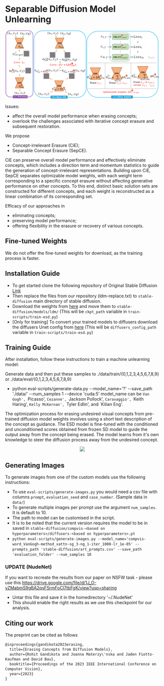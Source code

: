 # Separable Diffusion Model Unlearning
 
<div align='center'>
<img src = 'images/fig1_m.pdf'>
</div>

Issues: 
* affect the overall model performance when erasing concepts;
* overlook the challenges associated with iterative concept erasure and subsequent restoration.

We propose 
* Concept-irrelevant Erasure (CiE);
* Separable Concept Erasure (SepCE).

CiE can preserve overall model performance and effectively eliminate concepts, which includes a direction term and momentum statistics to guide the generation of concept-irrelevant representations.
Building upon CiE, SepCE separates optimizable model weights, with each weight term corresponding to a specific concept erasure without affecting generative performance on other concepts. 
To this end, distinct basic solution sets are constructed for different concepts, and each weight is reconstructed as a linear combination of its corresponding set.

Efficacy of our approaches in 
* eliminating concepts;
* preserving model performance;
* offering flexibility in the erasure or recovery of various concepts.

## Fine-tuned Weights

We do not offer the fine-tuned weights for download, as the training process is faster.

## Installation Guide

* To get started clone the following repository of Original Stable Diffusion [Link](https://github.com/CompVis/stable-diffusion)
* Then replace the files from our repository (ldm-replace.txt) to `stable-diffusion` main directory of stable diffusion. 
* Download the weights from [here](https://huggingface.co/CompVis/stable-diffusion-v-1-4-original/resolve/main/sd-v1-4-full-ema.ckpt) and move them to `stable-diffusion/models/ldm/` (This will be `ckpt_path` variable in `train-scripts/train-esd.py`)
* [Only for training] To convert your trained models to diffusers download the diffusers Unet config from [here](https://huggingface.co/CompVis/stable-diffusion-v1-4/blob/main/unet/config.json)  (This will be `diffusers_config_path` variable in `train-scripts/train-esd.py`)

## Training Guide

After installation, follow these instructions to train a machine unlearning model:

Generate data and then put these samples to ./data/train/{0,1,2,3,4,5,6,7,8,9} or ./data/eval/{0,1,2,3,4,5,6,7,8,9}
* python eval-scripts/generate-data.py --model_name='?' --save_path './data/' --num_samples 1 --device 'cuda:5'
model_name can be `Van Gogh', `Picasso', `Cezanne', `Jackson Pollock', `Caravaggio', `Keith Haring', `Kelly McKernan', `Tyler Edlin', and `Kilian Eng'.


The optimization process for erasing undesired visual concepts from pre-trained diffusion model weights involves using a short text description of the concept as guidance. The ESD model is fine-tuned with the conditioned and unconditioned scores obtained from frozen SD model to guide the output away from the concept being erased. The model learns from it's own knowledge to steer the diffusion process away from the undesired concept.
<div align='center'>
<img src = 'images/ESD.png'>
</div>

## Generating Images

To generate images from one of the custom models use the following instructions:

* To use `eval-scripts/generate-images.py` you would need a csv file with columns `prompt`, `evaluation_seed` and `case_number`. (Sample data in `data/`)
* To generate multiple images per prompt use the argument `num_samples`. It is default to 10.
* The path to model can be customised in the script.
* It is to be noted that the current version requires the model to be in saved in `stable-diffusion/compvis-<based on hyperparameters>/diffusers-<based on hyperparameters>.pt`
* `python eval-scripts/generate-images.py --model_name='compvis-word_VanGogh-method_xattn-sg_3-ng_1-iter_1000-lr_1e-05' --prompts_path 'stable-diffusion/art_prompts.csv' --save_path 'evaluation_folder' --num_samples 10` 

### UPDATE (NudeNet)
If you want to recreate the results from our paper on NSFW task - please use this https://drive.google.com/file/d/1J_O-yZMabmS9gBA2qsFSrmFoCl7tbFgK/view?usp=sharing

* Untar this file and save it in the homedirectory '~/.NudeNet'
* This should enable the right results as we use this checkpoint for our analysis.
  
## Citing our work
The preprint can be cited as follows
```
@inproceedings{gandikota2023erasing,
  title={Erasing Concepts from Diffusion Models},
  author={Rohit Gandikota and Joanna Materzy\'nska and Jaden Fiotto-Kaufman and David Bau},
  booktitle={Proceedings of the 2023 IEEE International Conference on Computer Vision},
  year={2023}
}
```
